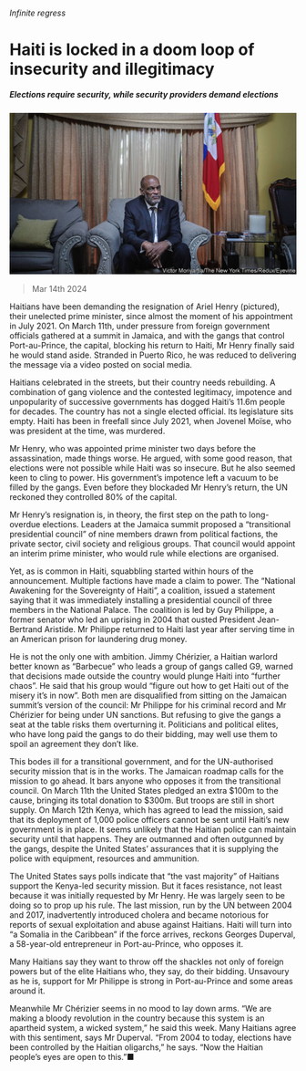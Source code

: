 ###### Infinite regress

# Haiti is locked in a doom loop of insecurity and illegitimacy 

##### Elections require security, while security providers demand elections 

![image](images/20240316_AMP002.jpg) 

> Mar 14th 2024 

Haitians have been demanding the resignation of Ariel Henry (pictured), their unelected prime minister, since almost the moment of his appointment in July 2021. On March 11th, under pressure from foreign government officials gathered at a summit in Jamaica, and with the gangs that control Port-au-Prince, the capital, blocking his return to Haiti, Mr Henry finally said he would stand aside. Stranded in Puerto Rico, he was reduced to delivering the message via a video posted on social media. 

Haitians celebrated in the streets, but their country needs rebuilding. A combination of gang violence and the contested legitimacy, impotence and unpopularity of successive governments has dogged Haiti’s 11.6m people for decades. The country has not a single elected official. Its legislature sits empty. Haiti has been in freefall since July 2021, when Jovenel Moïse, who was president at the time, was murdered. 

Mr Henry, who was appointed prime minister two days before the assassination, made things worse. He argued, with some good reason, that elections were not possible while Haiti was so insecure. But he also seemed keen to cling to power. His government’s impotence left a vacuum to be filled by the gangs. Even before they blockaded Mr Henry’s return, the UN reckoned they controlled 80% of the capital.

Mr Henry’s resignation is, in theory, the first step on the path to long-overdue elections. Leaders at the Jamaica summit proposed a “transitional presidential council” of nine members drawn from political factions, the private sector, civil society and religious groups. That council would appoint an interim prime minister, who would rule while elections are organised.

Yet, as is common in Haiti, squabbling started within hours of the announcement. Multiple factions have made a claim to power. The “National Awakening for the Sovereignty of Haiti”, a coalition, issued a statement saying that it was immediately installing a presidential council of three members in the National Palace. The coalition is led by Guy Philippe, a former senator who led an uprising in 2004 that ousted President Jean-Bertrand Aristide. Mr Philippe returned to Haiti last year after serving time in an American prison for laundering drug money.

He is not the only one with ambition. Jimmy Chérizier, a Haitian warlord better known as “Barbecue” who leads a group of gangs called G9, warned that decisions made outside the country would plunge Haiti into “further chaos”. He said that his group would “figure out how to get Haiti out of the misery it’s in now”. Both men are disqualified from sitting on the Jamaican summit’s version of the council: Mr Philippe for his criminal record and Mr Chérizier for being under UN sanctions. But refusing to give the gangs a seat at the table risks them overturning it. Politicians and political elites, who have long paid the gangs to do their bidding, may well use them to spoil an agreement they don’t like. 

This bodes ill for a transitional government, and for the UN-authorised security mission that is in the works. The Jamaican roadmap calls for the mission to go ahead. It bars anyone who opposes it from the transitional council. On March 11th the United States pledged an extra $100m to the cause, bringing its total donation to $300m. But troops are still in short supply. On March 12th Kenya, which has agreed to lead the mission, said that its deployment of 1,000 police officers cannot be sent until Haiti’s new government is in place. It seems unlikely that the Haitian police can maintain security until that happens. They are outmanned and often outgunned by the gangs, despite the United States’ assurances that it is supplying the police with equipment, resources and ammunition. 

The United States says polls indicate that “the vast majority” of Haitians support the Kenya-led security mission. But it faces resistance, not least because it was initially requested by Mr Henry. He was largely seen to be doing so to prop up his rule. The last mission, run by the UN between 2004 and 2017, inadvertently introduced cholera and became notorious for reports of sexual exploitation and abuse against Haitians. Haiti will turn into “a Somalia in the Caribbean” if the force arrives, reckons Georges Duperval, a 58-year-old entrepreneur in Port-au-Prince, who opposes it.

Many Haitians say they want to throw off the shackles not only of foreign powers but of the elite Haitians who, they say, do their bidding. Unsavoury as he is, support for Mr Philippe is strong in Port-au-Prince and some areas around it.

Meanwhile Mr Chérizier seems in no mood to lay down arms. “We are making a bloody revolution in the country because this system is an apartheid system, a wicked system,” he said this week. Many Haitians agree with this sentiment, says Mr Duperval. “From 2004 to today, elections have been controlled by the Haitian oligarchs,” he says. “Now the Haitian people’s eyes are open to this.”■



